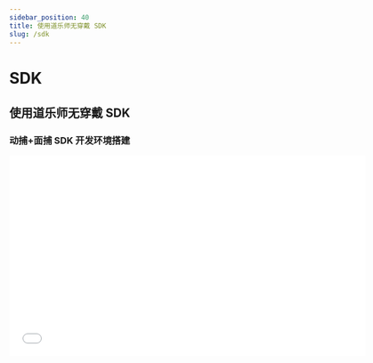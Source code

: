 ```yaml
---
sidebar_position: 40
title: 使用道乐师无穿戴 SDK
slug: /sdk
---
```


# SDK

## 使用道乐师无穿戴 SDK

### 动捕+面捕 SDK 开发环境搭建

<iframe src="//player.bilibili.com/player.html?bvid=BV1Gj411o7ak&autoplay=0" width="640" height="360" scrolling="no" border="0" frameborder="no" framespacing="0" allowfullscreen="true"> </iframe>
